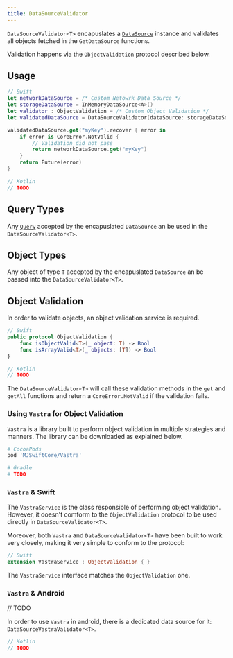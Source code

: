 ```yaml
---
title: DataSourceValidator
---
```


`DataSourceValidator<T>` encapuslates a [`DataSource`](./) instance and validates all objects fetched in the `GetDataSource` functions.

Validation happens via the `ObjectValidation` protocol described below.

## Usage

```swift
// Swift
let networkDataSource = /* Custom Netowrk Data Source */
let storageDataSource = InMemoryDataSource<A>()
let validator : ObjectValidation = /* Custom Object Validation */
let validatedDataSource = DataSourceValidator(dataSource: storageDataSource, validator: vastra)

validatedDataSource.get("myKey").recover { error in
    if error is CoreError.NotValid {
        // Validation did not pass
        return networkDataSource.get("myKey")
    }
    return Future(error)
}
```

```kotlin
// Kotlin
// TODO
```

## Query Types

Any [`Query`](query) accepted by the encapuslated `DataSource` an be used in the `DataSourceValidator<T>`.

## Object Types

Any object of type `T` accepted by the encapuslated `DataSource` an be passed into the `DataSourceValidator<T>`.

## Object Validation

In order to validate objects, an object validation service is required.

```swift
// Swift
public protocol ObjectValidation {
    func isObjectValid<T>(_ object: T) -> Bool
    func isArrayValid<T>(_ objects: [T]) -> Bool
}
```

```kotlin
// Kotlin
// TODO
```

The `DataSourceValidator<T>` will call these validation methods in the `get` and `getAll` functions and return a `CoreError.NotValid` if the validation fails.

### Using `Vastra` for Object Validation

`Vastra` is a library built to perform object validation in multiple strategies and manners. The library can be downloaded as explained below.

```ruby
# CocoaPods
pod 'MJSwiftCore/Vastra'
```

```ruby
# Gradle
# TODO
```

### `Vastra` & Swift

The `VastraService` is the class responsible of performing object validation. However, it doesn't comform to the `ObjectValidation` protocol to be used directly in `DataSourceValidator<T>`.

Moreover, both `Vastra` and `DataSourceValidator<T>` have been built to work very closely, making it very simple to conform to the protocol:

```swift
// Swift
extension VastraService : ObjectValidation { }
```

The `VastraService` interface matches the `ObjectValidation` one.

### `Vastra` & Android

// TODO

In order to use `Vastra` in android, there is a dedicated data source for it: `DataSourceVastraValidator<T>`.

```kotlin
// Kotlin
// TODO
```
